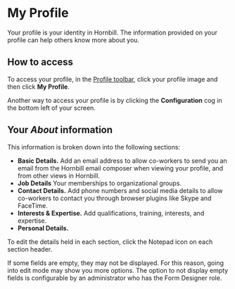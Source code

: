 # My Profile
Your profile is your identity in Hornbill. The information provided on your profile can help others know more about you.

## How to access
To access your profile, in the [Profile toolbar](/esp-user-guide/navigation#profile-toolbar), click your profile image and then click **My Profile**.

Another way to access your profile is by clicking the **Configuration** cog in the bottom left of your screen.

## Your *About* information
This information is broken down into the following sections:

* **Basic Details.** Add an email address to allow co-workers to send you an email from the Hornbill email composer when viewing your profile, and from other views in Hornbill.
* **Job Details** Your memberships to organizational groups.
* **Contact Details.** Add phone numbers and social media details to allow  co-workers to contact you through browser plugins like Skype and FaceTime.
* **Interests & Expertise.** Add qualifications, training, interests, and expertise.
* **Personal Details.**

To edit the details held in each section, click the Notepad icon on each section header.

If some fields are empty, they may not be displayed. For this reason, going into edit mode may show you more options. The option to not display empty fields is configurable by an administrator who has the Form Designer role.
<!-- TO DO: Check whether we need to remove Connections and Achievements sections (below).
## Connections
Connection Types
My Profile Connections.png
Workspaces - See which workspaces you are a member of
Select the workspace name to be taken to the workspace
Select the workspace owners name to be taken to their profile
Following - See which co-workers you are following
See their availability and presence
Unfollow them if you no longer wish to see their posts on their Buzz
Select their name to be taken to their profile
Hover over their image to see more information about them
Unfollow them
Award them an achievement
Start a Conversation
Start a Skype chat (if Skype id's are held on the co-workers profile)
Followers - See which co-workers are following you
See their availability and presence
Follow them if you also want to see their posts to their Buzz
Select their name to be taken to their profile
Hover over their image to see more information about them
Follow them
Award them an achievement
Start a Conversation
Start a Skype chat (if Skype id's are held on the co-workers profile)

## Achievements
See all awards which your co-workers have awarded to you.

Order by year
Use the Arrows to expand or collapse the awards in each year
Shows the following information against each Achievement:
Achievement name
When the Achievement was awarded
Who Awarded the achievement
Any comments to support the achievement award -->